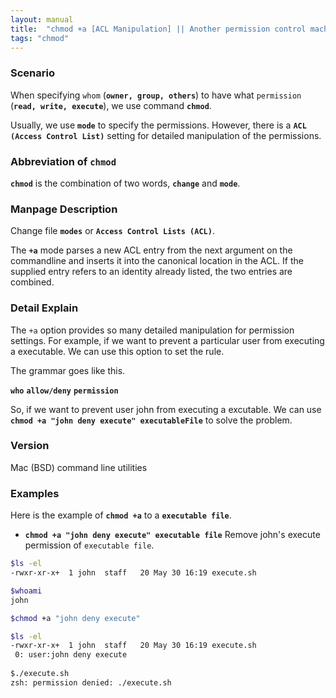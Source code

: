 ```yaml
---
layout: manual
title:  "chmod +a [ACL Manipulation] || Another permission control machenism || BSD command line utilities"
tags: "chmod"
---
```


### Scenario
When specifying `whom` (__`owner, group, others`__) to have what `permission` (__`read, write, execute`__), we use command __`chmod`__.

Usually, we use __`mode`__ to specify the permissions. However, there is a __`ACL (Access Control List)`__ setting for detailed manipulation of the permissions.

### Abbreviation of `chmod` 
__`chmod`__ is the combination of two words, __`change`__ and __`mode`__.

### Manpage Description
Change file __`modes`__ or __`Access Control Lists (ACL)`__.

The __`+a`__ mode parses a new ACL entry from the next argument on the commandline and inserts it into the canonical location in the ACL. If the supplied entry refers to an identity already listed, the two entries are combined.

### Detail Explain

The `+a` option provides so many detailed manipulation for permission settings. For example, if we want to prevent a particular user from executing a executable. We can use this option to set the rule.

The grammar goes like this.

__`who`__ __`allow/deny`__ __`permission`__

So, if we want to prevent user john from executing a excutable. We can use __`chmod +a "john deny execute" executableFile`__ to solve the problem.

### Version
Mac (BSD) command line utilities

### Examples
Here is the example of __`chmod +a`__ to a __`executable file`__.

- __`chmod +a "john deny execute" executable file`__ Remove john's execute permission of `executable file`.

```bash
$ls -el
-rwxr-xr-x+  1 john  staff   20 May 30 16:19 execute.sh

$whoami 
john

$chmod +a "john deny execute" 

$ls -el
-rwxr-xr-x+  1 john  staff   20 May 30 16:19 execute.sh
 0: user:john deny execute
 
$./execute.sh 
zsh: permission denied: ./execute.sh
```
